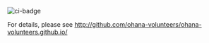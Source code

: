 ![ci-badge](https://github.com/ics-software-engineering/matrp/workflows/ci-matrp/badge.svg)

For details, please see http://github.com/ohana-volunteers/ohana-volunteers.github.io/ 
